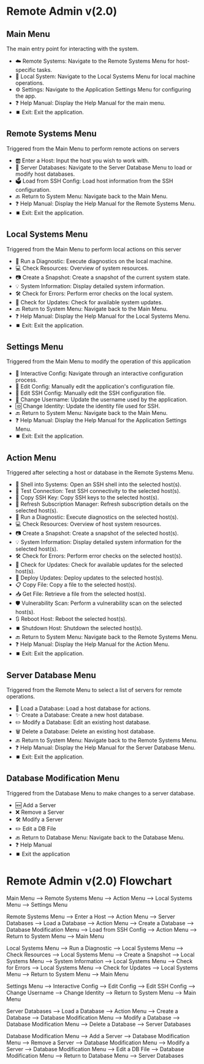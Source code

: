 # Remote Admin v(2.0)

## Main Menu
The main entry point for interacting with the system.

* ☁️ Remote Systems: Navigate to the Remote Systems Menu for host-specific tasks.
* 🏣 Local System: Navigate to the Local Systems Menu for local machine operations.
* ⚙️ Settings: Navigate to the Application Settings Menu for configuring the app.
* ❓ Help Manual: Display the Help Manual for the main menu.
* ⏹️ Exit: Exit the application.

## Remote Systems Menu
Triggered from the Main Menu to perform remote actions on servers

* 🆎 Enter a Host: Input the host you wish to work with.
* 📂 Server Databases: Navigate to the Server Database Menu to load or modify host databases.
* 🗳️ Load from SSH Config: Load host information from the SSH configuration.
* 🔙 Return to System Menu: Navigate back to the Main Menu.
* ❓ Help Manual: Display the Help Manual for the Remote Systems Menu.
* ⏹️ Exit: Exit the application.

## Local Systems Menu
Triggered from the Main Menu to perform local actions on this server

* 🏥 Run a Diagnostic: Execute diagnostics on the local machine.
* 💻 Check Resources: Overview of system resources.
* 📷 Create a Snapshot: Create a snapshot of the current system state.
* 💡 System Information: Display detailed system information.
* 🛠️ Check for Errors: Perform error checks on the local system.
* 🔄 Check for Updates: Check for available system updates.
* 🔙 Return to System Menu: Navigate back to the Main Menu.
* ❓ Help Manual: Display the Help Manual for the Local Systems Menu.
* ⏹️ Exit: Exit the application.

## Settings Menu
Triggered from the Main Menu to modify the operation of this application

* 🧠 Interactive Config: Navigate through an interactive configuration process.
* 📝 Edit Config: Manually edit the application's configuration file.
* 📝 Edit SSH Config: Manually edit the SSH configuration file.
* 🧖 Change Username: Update the username used by the application.
* 🆔 Change Identity: Update the identity file used for SSH.
* 🔙 Return to System Menu: Navigate back to the Main Menu.
* ❓ Help Manual: Display the Help Manual for the Application Settings Menu.
* ⏹️ Exit: Exit the application.

## Action Menu
Triggered after selecting a host or database in the Remote Systems Menu.

* 🐚 Shell into Systems: Open an SSH shell into the selected host(s).
* 📶 Test Connection: Test SSH connectivity to the selected host(s).
* 🔑 Copy SSH Key: Copy SSH keys to the selected host(s).
* 🔄 Refresh Subscription Manager: Refresh subscription details on the selected host(s).
* 🏥 Run a Diagnostic: Execute diagnostics on the selected host(s).
* 💻 Check Resources: Overview of host system resources.
* 📷 Create a Snapshot: Create a snapshot of the selected host(s).
* 💡 System Information: Display detailed system information for the selected host(s).
* 🛠️ Check for Errors: Perform error checks on the selected host(s).
* 🔄 Check for Updates: Check for available updates for the selected host(s).
* 🚀 Deploy Updates: Deploy updates to the selected host(s).
* 📋 Copy File: Copy a file to the selected host(s).
* 📥 Get File: Retrieve a file from the selected host(s).
* 🛡️ Vulnerability Scan: Perform a vulnerability scan on the selected host(s).
* 🔃 Reboot Host: Reboot the selected host(s).
* ⏹️ Shutdown Host: Shutdown the selected host(s).
* 🔙 Return to System Menu: Navigate back to the Remote Systems Menu.
* ❓ Help Manual: Display the Help Manual for the Action Menu.
* ⏹️ Exit: Exit the application.

## Server Database Menu
Triggered from the Remote Menu to select a list of servers for remote operations.

* 📂 Load a Database: Load a host database for actions.
* ✨ Create a Database: Create a new host database.
* ✏️ Modify a Database: Edit an existing host database.
* 🗑️ Delete a Database: Delete an existing host database.
* 🔙 Return to System Menu: Navigate back to the Remote Systems Menu.
* ❓ Help Manual: Display the Help Manual for the Server Database Menu.
* ⏹️ Exit: Exit the application.

## Database Modification Menu
Triggered from the Database Menu to make changes to a server database.

* 🆕 Add a Server
* ❌ Remove a Server
* 🛠️ Modify a Server
* ✏️ Edit a DB File
* 🔙 Return to Database Menu: Navigate back to the Database Menu.
* ❓ Help Manual
* ⏹️ Exit the application

# Remote Admin v(2.0) Flowchart

Main Menu --> Remote Systems Menu --> Action Menu
            --> Local Systems Menu
            --> Settings Menu

Remote Systems Menu --> Enter a Host --> Action Menu
                     --> Server Databases --> Load a Database --> Action Menu
                                         --> Create a Database --> Database Modification Menu
                     --> Load from SSH Config --> Action Menu
                     --> Return to System Menu --> Main Menu

Local Systems Menu --> Run a Diagnostic --> Local Systems Menu
                   --> Check Resources --> Local Systems Menu
                   --> Create a Snapshot --> Local Systems Menu
                   --> System Information --> Local Systems Menu
                   --> Check for Errors --> Local Systems Menu
                   --> Check for Updates --> Local Systems Menu
                   --> Return to System Menu --> Main Menu

Settings Menu --> Interactive Config
               --> Edit Config
               --> Edit SSH Config
               --> Change Username
               --> Change Identity
               --> Return to System Menu --> Main Menu

Server Databases --> Load a Database --> Action Menu
                --> Create a Database --> Database Modification Menu
                --> Modify a Database --> Database Modification Menu
                --> Delete a Database --> Server Databases

Database Modification Menu --> Add a Server --> Database Modification Menu
                          --> Remove a Server --> Database Modification Menu
                          --> Modify a Server --> Database Modification Menu
                          --> Edit a DB File --> Database Modification Menu
                          --> Return to Database Menu --> Server Databases
